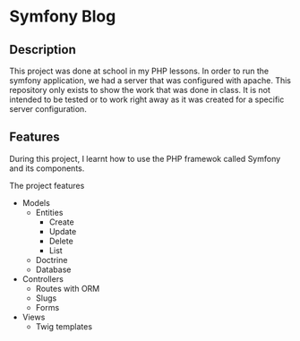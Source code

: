 # Symfony Blog

## Description

This project was done at school in my PHP lessons. In order to run the symfony application, we had a server that was configured with apache. This repository only exists to show the work that was done in class. It is not intended to be tested or to work right away as it was created for a specific server configuration. 

## Features

During this project, I learnt how to use the PHP framewok called Symfony and its components.

The project features
* Models
  * Entities
    * Create
    * Update
    * Delete
    * List
  * Doctrine
  * Database
* Controllers
  * Routes with ORM
  * Slugs
  * Forms
* Views
  * Twig templates
